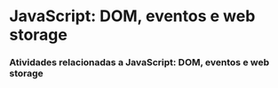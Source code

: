# JavaScript: DOM, eventos e web storage

### Atividades relacionadas a JavaScript: DOM, eventos e web storage

